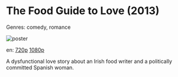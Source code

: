# The Food Guide to Love (2013)

Genres: comedy, romance

![poster](http://image.tmdb.org/t/p/w500/3SUzE8eyYSK3WiRbpPmW2vnQEww.jpg)

en:
  [720p](magnet:?xt=urn:btih:0668DFADC9843F10190CC661217EFC5411F5BA93&tr=udp://glotorrents.pw:6969/announce&tr=udp://tracker.opentrackr.org:1337/announce&tr=udp://torrent.gresille.org:80/announce&tr=udp://tracker.openbittorrent.com:80&tr=udp://tracker.coppersurfer.tk:6969&tr=udp://tracker.leechers-paradise.org:6969&tr=udp://p4p.arenabg.ch:1337&tr=udp://tracker.internetwarriors.net:1337)
  [1080p](magnet:?xt=urn:btih:68243194181FD38B43188C7543DAE97C4500F37F&tr=udp://glotorrents.pw:6969/announce&tr=udp://tracker.opentrackr.org:1337/announce&tr=udp://torrent.gresille.org:80/announce&tr=udp://tracker.openbittorrent.com:80&tr=udp://tracker.coppersurfer.tk:6969&tr=udp://tracker.leechers-paradise.org:6969&tr=udp://p4p.arenabg.ch:1337&tr=udp://tracker.internetwarriors.net:1337)
  


A dysfunctional love story about an Irish food writer and a politically committed Spanish woman.